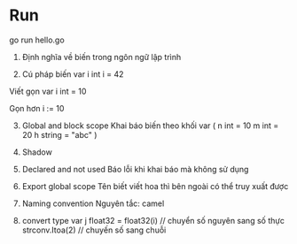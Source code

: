 # Run
go run hello.go

1. Định nghĩa về biến trong ngôn ngữ lập trình

2. Cú pháp biến
var i int
i = 42

Viết gọn
var i int = 10

Gọn hơn
i := 10

3. Global and block scope
Khai báo biến theo khối
var (
	n int = 10
	m int = 20
	h string = "abc"
)

4. Shadow

5. Declared and not used
Báo lỗi khi khai báo mà không sử dụng

6. Export global scope
Tên biết viết hoa thì bên ngoài có thể truy xuất được

7. Naming convention
Nguyên tắc: camel

8. convert type
var j float32 = float32(i) // chuyển số nguyên sang số thực
strconv.Itoa(2) // chuyến số sang chuỗi
